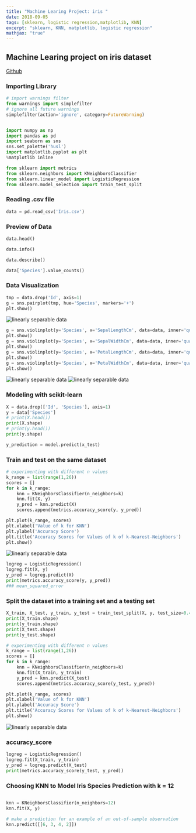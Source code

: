 ```yaml
---
title: "Machine Learing Project: iris "
date: 2018-09-05
tags: [sklearn, logistic regression,matplotlib, KNN]
excerpt: "sklearn, KNN, matplotlib, logistic regression"
mathjax: "true"
---
```


## Machine Learing project on iris dataset

[Github](https://github.com/Razim12/Machine-Learning-with-Iris-Dataset/blob/master/Machine%20Learning%20with%20Iris%20Dataset.ipynb)

### Importing Library
```python
# import warnings filter
from warnings import simplefilter
# ignore all future warnings
simplefilter(action='ignore', category=FutureWarning)


import numpy as np
import pandas as pd
import seaborn as sns
sns.set_palette('husl')
import matplotlib.pyplot as plt
%matplotlib inline

from sklearn import metrics
from sklearn.neighbors import KNeighborsClassifier
from sklearn.linear_model import LogisticRegression
from sklearn.model_selection import train_test_split

```
### Reading .csv file

```python
data = pd.read_csv('Iris.csv')
```

### Preview of Data

```python
data.head()
```

```python
data.info()
```

```python
data.describe()
```

```python
data['Species'].value_counts()
```
### Data Visualization

```python
tmp = data.drop('Id', axis=1)
g = sns.pairplot(tmp, hue='Species', markers='+')
plt.show()
```

<img src="{{ site.url }}{{ site.baseurl }}/images/iris/iris1.png" alt="linearly separable data">

```python
g = sns.violinplot(y='Species', x='SepalLengthCm', data=data, inner='quartile')
plt.show()
g = sns.violinplot(y='Species', x='SepalWidthCm', data=data, inner='quartile')
plt.show()
g = sns.violinplot(y='Species', x='PetalLengthCm', data=data, inner='quartile')
plt.show()
g = sns.violinplot(y='Species', x='PetalWidthCm', data=data, inner='quartile')
plt.show()
```
<img src="{{ site.url }}{{ site.baseurl }}/images/iris/iris2.png" alt="linearly separable data">

<img src="{{ site.url }}{{ site.baseurl }}/images/iris/iris3.png" alt="linearly separable data">

### Modeling with scikit-learn

```python
X = data.drop(['Id', 'Species'], axis=1)
y = data['Species']
# print(X.head())
print(X.shape)
# print(y.head())
print(y.shape)
```
```python
y_prediction = model.predict(x_test)
```

### Train and test on the same dataset

```python
# experimenting with different n values
k_range = list(range(1,26))
scores = []
for k in k_range:
    knn = KNeighborsClassifier(n_neighbors=k)
    knn.fit(X, y)
    y_pred = knn.predict(X)
    scores.append(metrics.accuracy_score(y, y_pred))

plt.plot(k_range, scores)
plt.xlabel('Value of k for KNN')
plt.ylabel('Accuracy Score')
plt.title('Accuracy Scores for Values of k of k-Nearest-Neighbors')
plt.show()
```

<img src="{{ site.url }}{{ site.baseurl }}/images/iris/iris5.png" alt="linearly separable data">

```python
logreg = LogisticRegression()
logreg.fit(X, y)
y_pred = logreg.predict(X)
print(metrics.accuracy_score(y, y_pred))
### mean_squared_error
```
### Split the dataset into a training set and a testing set

```python
X_train, X_test, y_train, y_test = train_test_split(X, y, test_size=0.4, random_state=5)
print(X_train.shape)
print(y_train.shape)
print(X_test.shape)
print(y_test.shape)
```

```python
# experimenting with different n values
k_range = list(range(1,26))
scores = []
for k in k_range:
    knn = KNeighborsClassifier(n_neighbors=k)
    knn.fit(X_train, y_train)
    y_pred = knn.predict(X_test)
    scores.append(metrics.accuracy_score(y_test, y_pred))

plt.plot(k_range, scores)
plt.xlabel('Value of k for KNN')
plt.ylabel('Accuracy Score')
plt.title('Accuracy Scores for Values of k of k-Nearest-Neighbors')
plt.show()
```
<img src="{{ site.url }}{{ site.baseurl }}/images/iris/iris6.png" alt="linearly separable data">



### accuracy_score

```python
logreg = LogisticRegression()
logreg.fit(X_train, y_train)
y_pred = logreg.predict(X_test)
print(metrics.accuracy_score(y_test, y_pred))
```
### Choosing KNN to Model Iris Species Prediction with k = 12

```python

knn = KNeighborsClassifier(n_neighbors=12)
knn.fit(X, y)

# make a prediction for an example of an out-of-sample observation
knn.predict([[6, 3, 4, 2]])
```
